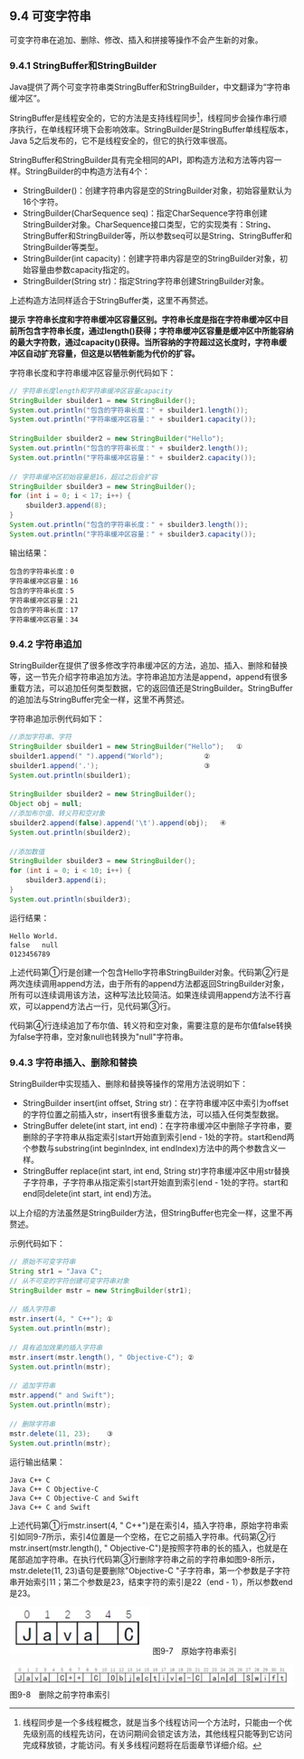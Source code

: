 ## 9.4 可变字符串

可变字符串在追加、删除、修改、插入和拼接等操作不会产生新的对象。

### 9.4.1 StringBuffer和StringBuilder

Java提供了两个可变字符串类StringBuffer和StringBuilder，中文翻译为“字符串缓冲区”。

StringBuffer是线程安全的，它的方法是支持线程同步[^8]，线程同步会操作串行顺序执行，在单线程环境下会影响效率。StringBuilder是StringBuffer单线程版本，Java 5之后发布的，它不是线程安全的，但它的执行效率很高。

StringBuffer和StringBuilder具有完全相同的API，即构造方法和方法等内容一样。StringBuilder的中构造方法有4个：

*   StringBuilder()：创建字符串内容是空的StringBuilder对象，初始容量默认为16个字符。
*   StringBuilder(CharSequence seq)：指定CharSequence字符串创建StringBuilder对象。CharSequence接口类型，它的实现类有：String、StringBuffer和StringBuilder等，所以参数seq可以是String、StringBuffer和StringBuilder等类型。
*   StringBuilder(int capacity)：创建字符串内容是空的StringBuilder对象，初始容量由参数capacity指定的。
*   StringBuilder(String str)：指定String字符串创建StringBuilder对象。

上述构造方法同样适合于StringBuffer类，这里不再赘述。

**提示 字符串长度和字符串缓冲区容量区别。字符串长度是指在字符串缓冲区中目前所包含字符串长度，通过length()获得；字符串缓冲区容量是缓冲区中所能容纳的最大字符数，通过capacity()获得。当所容纳的字符超过这长度时，字符串缓冲区自动扩充容量，但这是以牺牲新能为代价的扩容。**

字符串长度和字符串缓冲区容量示例代码如下：

```java
// 字符串长度length和字符串缓冲区容量capacity
StringBuilder sbuilder1 = new StringBuilder();
System.out.println("包含的字符串长度：" + sbuilder1.length());
System.out.println("字符串缓冲区容量：" + sbuilder1.capacity());

StringBuilder sbuilder2 = new StringBuilder("Hello");
System.out.println("包含的字符串长度：" + sbuilder2.length());
System.out.println("字符串缓冲区容量：" + sbuilder2.capacity());

// 字符串缓冲区初始容量是16，超过之后会扩容
StringBuilder sbuilder3 = new StringBuilder();
for (int i = 0; i < 17; i++) {
    sbuilder3.append(8);
}
System.out.println("包含的字符串长度：" + sbuilder3.length());
System.out.println("字符串缓冲区容量：" + sbuilder3.capacity());
```

输出结果：

    包含的字符串长度：0
    字符串缓冲区容量：16
    包含的字符串长度：5
    字符串缓冲区容量：21
    包含的字符串长度：17
    字符串缓冲区容量：34
    

### 9.4.2 字符串追加

StringBuilder在提供了很多修改字符串缓冲区的方法，追加、插入、删除和替换等，这一节先介绍字符串追加方法。字符串追加方法是append，append有很多重载方法，可以追加任何类型数据，它的返回值还是StringBuilder。StringBuffer的追加法与StringBuffer完全一样，这里不再赘述。

字符串追加示例代码如下：

```java
//添加字符串、字符
StringBuilder sbuilder1 = new StringBuilder("Hello");	①
sbuilder1.append(" ").append("World");			②
sbuilder1.append('.');							③
System.out.println(sbuilder1);

StringBuilder sbuilder2 = new StringBuilder();
Object obj = null;
//添加布尔值、转义符和空对象
sbuilder2.append(false).append('\t').append(obj);	④
System.out.println(sbuilder2);

//添加数值
StringBuilder sbuilder3 = new StringBuilder();
for (int i = 0; i < 10; i++) {
	sbuilder3.append(i); 	
} 
System.out.println(sbuilder3);
```

运行结果：

    Hello World.
    false	null
    0123456789

上述代码第①行是创建一个包含Hello字符串StringBuilder对象。代码第②行是两次连续调用append方法，由于所有的append方法都返回StringBuilder对象，所有可以连续调用该方法，这种写法比较简洁。如果连续调用append方法不行喜欢，可以append方法占一行，见代码第③行。

代码第④行连续追加了布尔值、转义符和空对象，需要注意的是布尔值false转换为false字符串，空对象null也转换为&quot;null&quot;字符串。

### 9.4.3 字符串插入、删除和替换

StringBuilder中实现插入、删除和替换等操作的常用方法说明如下：

*   StringBuilder insert(int offset, String str)：在字符串缓冲区中索引为offset的字符位置之前插入str，insert有很多重载方法，可以插入任何类型数据。
*   StringBuffer delete(int start, int end)：在字符串缓冲区中删除子字符串，要删除的子字符串从指定索引start开始直到索引end - 1处的字符。start和end两个参数与substring(int beginIndex, int endIndex)方法中的两个参数含义一样。
*   StringBuffer replace(int start, int end, String str)字符串缓冲区中用str替换子字符串，子字符串从指定索引start开始直到索引end - 1处的字符。start和end同delete(int start, int end)方法。

以上介绍的方法虽然是StringBuilder方法，但StringBuffer也完全一样，这里不再赘述。

示例代码如下：

```java
// 原始不可变字符串
String str1 = "Java C";
// 从不可变的字符创建可变字符串对象
StringBuilder mstr = new StringBuilder(str1);

// 插入字符串
mstr.insert(4, " C++"); ①
System.out.println(mstr);

// 具有追加效果的插入字符串
mstr.insert(mstr.length(), " Objective-C");	②
System.out.println(mstr);

// 追加字符串
mstr.append(" and Swift");
System.out.println(mstr);

// 删除字符串
mstr.delete(11, 23);	③
System.out.println(mstr);

```

运行输出结果：

    Java C++ C
    Java C++ C Objective-C
    Java C++ C Objective-C and Swift
    Java C++ C and Swift
    

上述代码第①行mstr.insert(4, &quot; C++&quot;)是在索引4，插入字符串，原始字符串索引如同9-7所示，索引4位置是一个空格，在它之前插入字符串。代码第②行mstr.insert(mstr.length(), &quot; Objective-C&quot;)是按照字符串的长的插入，也就是在尾部追加字符串。在执行代码第③行删除字符串之前的字符串如图9-8所示，mstr.delete(11, 23)语句是要删除&quot;Objective-C &quot;子字符串，第一个参数是子字符串开始索引11；第二个参数是23，结束字符的索引是22（end - 1），所以参数end是23。

![9-7](../assets/9-7.jpg)
图9-7　原始字符串索引

![9-8](../assets/9-8.jpg)
图9-8　删除之前字符串索引

[^8]: 线程同步是一个多线程概念，就是当多个线程访问一个方法时，只能由一个优先级别高的线程先访问，在访问期间会锁定该方法，其他线程只能等到它访问完成释放锁，才能访问。有关多线程问题将在后面章节详细介绍。